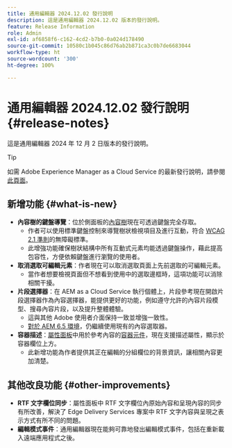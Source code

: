 ```yaml
---
title: 通用編輯器 2024.12.02 發行說明
description: 這是通用編輯器 2024.12.02 版本的發行說明。
feature: Release Information
role: Admin
exl-id: af6858f6-c162-4cd2-b7b0-0a024d178490
source-git-commit: 10580c1b045c86d76ab2b871ca3c0b7de6683044
workflow-type: ht
source-wordcount: '300'
ht-degree: 100%

---
```


# 通用編輯器 2024.12.02 發行說明 {#release-notes}

這是通用編輯器 2024 年 12 月 2 日版本的發行說明。

>[!TIP]
>
>如需 Adobe Experience Manager as a Cloud Service 的最新發行說明，請參閱[此頁面](/help/release-notes/release-notes-cloud/release-notes-current.md)。

## 新增功能 {#what-is-new}

* **內容樹的鍵盤導覽**：位於側面板的[內容樹](/help/sites-cloud/authoring/universal-editor/navigation.md#content-tree-mode)現在可透過鍵盤完全存取。
   * 作者可以使用標準鍵盤控制來導覽樹狀檢視項目及進行互動，符合 [WCAG 2.1 準則](/help/sites-cloud/authoring/page-editor/accessible-content.md)的無障礙標準。
   * 此增強功能確保樹狀結構中所有互動式元素均能透過鍵盤操作，藉此提高包容性，方便依賴鍵盤進行瀏覽的使用者。
* **取消選取可編輯元素**：作者現在可以取消選取頁面上先前選取的可編輯元素。
   * 當作者想要檢視頁面但不想看到使用中的選取邊框時，這項功能可以消除相關干擾。
* **片段選擇器**：在 AEM as a Cloud Service 執行個體上，片段參考現在開啟片段選擇器作為內容選擇器，能提供更好的功能，例如遵守允許的內容片段模型、搜尋內容片段，以及提升整體體驗。
   * 這與其他 Adobe 使用者介面保持一致並增強一致性。
   * [對於 AEM 6.5 環境](https://experienceleague.adobe.com/zh-hant/docs/experience-manager-65/content/implementing/developing/headless/universal-editor/introduction)，仍繼續使用現有的內容選取器。
* **容器描述**：[屬性面板](/help/sites-cloud/authoring/universal-editor/navigation.md#properties-panel-properties-rail)中用於參考內容的[容器元件](/help/implementing/universal-editor/field-types.md#container)，現在支援描述屬性，顯示於容器欄位上方。
   * 此新增功能為作者提供其正在編輯的分組欄位的背景資訊，讓相關內容更加清楚。

## 其他改良功能 {#other-improvements}

* **RTF 文字欄位同步**：屬性面板中 RTF 文字欄位內原始內容和呈現內容的同步有所改善，解決了 Edge Delivery Services 專案中 RTF 文字內容與呈現之表示方式有所不同的問題。
* **編輯模式事件**：通用編輯器現在能夠可靠地發出編輯模式事件，包括在重新載入遠端應用程式之後。
